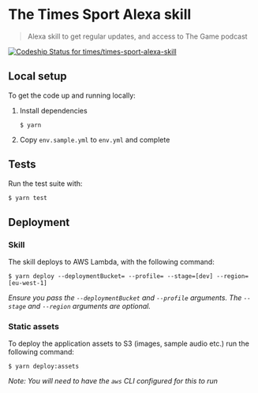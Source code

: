 # The Times Sport Alexa skill

> Alexa skill to get regular updates, and access to The Game podcast

[ ![Codeship Status for times/times-sport-alexa-skill](https://app.codeship.com/projects/63c17b80-378c-0136-f8a8-6631ac296a0c/status?branch=master)](https://app.codeship.com/projects/289712)

## Local setup

To get the code up and running locally:

1.  Install dependencies

        $ yarn

2.  Copy `env.sample.yml` to `env.yml` and complete

## Tests

Run the test suite with:

```bash
$ yarn test
```

## Deployment

### Skill

The skill deploys to AWS Lambda, with the following command:

    $ yarn deploy --deploymentBucket= --profile= --stage=[dev] --region=[eu-west-1]

_Ensure you pass the `--deploymentBucket` and `--profile` arguments. The `--stage` and `--region` arguments are optional._

### Static assets

To deploy the application assets to S3 (images, sample audio etc.) run the following command:

    $ yarn deploy:assets

_Note: You will need to have the `aws` CLI configured for this to run_
